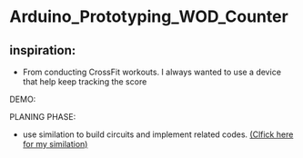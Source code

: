 # Arduino_Prototyping_WOD_Counter
## inspiration:
  * From conducting CrossFit workouts. I always wanted to use a device that help keep tracking the score
  
DEMO:

PLANING PHASE:
* use similation to build circuits and implement related codes. [(Clfick here for my similation)](https://www.tinkercad.com/things/686eqoVwwqx)

